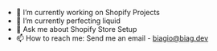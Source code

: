 

- 🔭 I’m currently working on Shopify Projects
- 🌱 I’m currently perfecting liquid
- 💬 Ask me about Shopify Store Setup
- 📫 How to reach me: Send me an email - biagio@biag.dev

